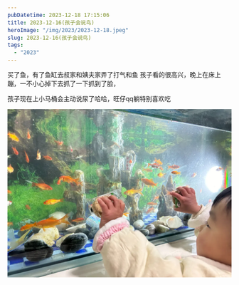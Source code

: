 ```yaml
---
pubDatetime: 2023-12-18 17:15:06
title: 2023-12-16(孩子会说鸟)
heroImage: "/img/2023/2023-12-18.jpeg"
slug: 2023-12-16(孩子会说鸟)
tags:
  - "2023"
---
```


买了鱼，有了鱼缸去叔家和姨夫家弄了打气和鱼
孩子看的很高兴，晚上在床上蹦，一不小心掉下去抓了一下抓到了脸，

孩子现在上小马桶会主动说尿了哈哈，旺仔qq躺特别喜欢吃

![](../../../../public/img/2023/2023-12-18.jpeg)
